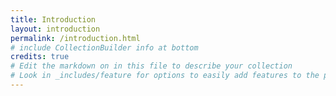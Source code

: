 ```yaml
---
title: Introduction
layout: introduction
permalink: /introduction.html
# include CollectionBuilder info at bottom
credits: true
# Edit the markdown on in this file to describe your collection
# Look in _includes/feature for options to easily add features to the page
---
```

